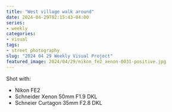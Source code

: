```yaml
---
title: "West village walk around"
date: 2024-04-29T02:15:43-04:00
series:
- weekly
categories:
- visual
tags:
- street photography
slug: "2024 04 29 Weekly Visual Project"
featured_image: 2024/04/29/nikon_fe2_xenon-0031-positive.jpg
---
```


Shot with:
- Nikon FE2
- Schneider Xenon 50mm F1.9 DKL
- Schneier Curtagon 35mm F2.8 DKL
<!--more-->
<!--toc-->
